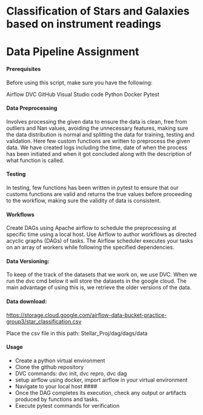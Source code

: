 # Classification of Stars and Galaxies based on instrument readings 

# Data Pipeline Assignment



#### Prerequisites

Before using this script, make sure you have the following:

Airflow
DVC
GitHub
Visual Studio code
Python
Docker
Pytest

#### Data Preprocessing

Involves processing the given data to ensure the data is clean, free from outliers and Nan values,  avoiding the unnecessary features, making sure the data distribution is normal and splitting the data for training, testing and validation. Here few custom functions are written to preprocess the given data. We have created logs including the time, date of when the process has been initiated and when it got concluded along with the description of what function is called.

#### Testing

In testing, few functions has been written in pytest to ensure that our customs functions are valid and returns the true values before proceeding to the workflow, making sure the validity of data is consistent.

#### Workflows

Create DAGs using Apache airflow to schedule the preprocessing at specific time using a local host. Use Airflow to author workflows as directed acyclic graphs (DAGs) of tasks. The Airflow scheduler executes your tasks on an array of workers while following the specified dependencies.

#### Data Versioning:

To keep of the track of the datasets that we work on, we use DVC. When we run the dvc cmd below it will store the datasets in the google cloud. The main advantage of using this is, we retrieve the older versions of the data. 


#### Data download:
https://storage.cloud.google.com/airflow-data-bucket-practice-group3/star_classification.csv

Place the csv file in this path: Stellar_Proj/dag/dags/data


#### Usage

-	Create a python virtual environment
-	Clone the github repository
-	DVC commands: dvc init, dvc repro, dvc dag
-   setup airflow using docker, import airflow in your virtual environment
-   Navigate to your local host ####
-   Once the DAG completes its execution, check any output or artifacts produced by functions and tasks.
-   Execute pytest commands for verification














```
